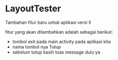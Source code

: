 # LayoutTester
Tambahan fitur baru untuk aplikasi versi II

fitur yang akan ditambahkan adalah sebagai berikut:
 - tombol exit pada main activity pada aplikasi kita
 - nama tombol nya Tutup
 - sebelum tutup kasih toas message dulu ya
 
